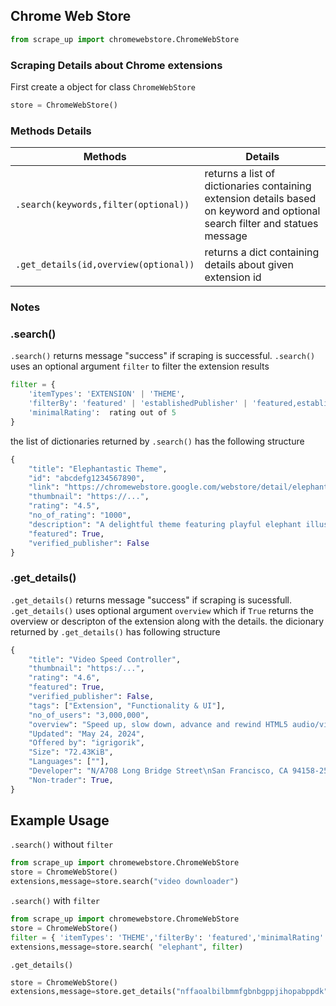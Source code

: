 ## Chrome Web Store

```python
from scrape_up import chromewebstore.ChromeWebStore
```
### Scraping Details about Chrome extensions

First create a object for class `ChromeWebStore`

```python
store = ChromeWebStore()
```
### Methods Details
| Methods | Details |
|----|----|
| `.search(keywords,filter(optional))` | returns a list of dictionaries containing extension details based on keyword and optional search filter and statues message |
| `.get_details(id,overview(optional))` | returns a dict containing details about given extension id |

### Notes
### **.search()**<br>
`.search()` returns message "success" if scraping is successful. 
`.search()` uses an optional argument `filter` to filter the extension results
```python
filter = {
    'itemTypes': 'EXTENSION' | 'THEME',
    'filterBy': 'featured' | 'establishedPublisher' | 'featured,establishedPublisher',
    'minimalRating':  rating out of 5
}
```
the list of dictionaries returned by `.search()` has the following structure
```python
{
    "title": "Elephantastic Theme",
    "id": "abcdefg1234567890",
    "link": "https://chromewebstore.google.com/webstore/detail/elephantastic-theme/abcdefg1234567890",
    "thumbnail": "https://...",
    "rating": "4.5",
    "no_of_rating": "1000",
    "description": "A delightful theme featuring playful elephant illustrations.",
    "featured": True,
    "verified_publisher": False
}
```

### **.get_details()**
`.get_details()` returns message "success" if scraping is sucessfull. 
`.get_details()` uses optional argument `overview` which if `True` returns the overview or descripton of the extension along with the details.
the dicionary returned by `.get_details()` has following structure
```python
{
    "title": "Video Speed Controller",
    "thumbnail": "https:/...",
    "rating": "4.6",
    "featured": True,
    "verified_publisher": False,
    "tags": ["Extension", "Functionality & UI"],
    "no_of_users": "3,000,000",
    "overview": "Speed up, slow down, advance and rewind HTML5 audio/video with shortcuts",
    "Updated": "May 24, 2024",
    "Offered by": "igrigorik",
    "Size": "72.43KiB",
    "Languages": [""],
    "Developer": "N/A708 Long Bridge Street\nSan Francisco, CA 94158-2512\nUS Email igrigorik@gmail.com",
    "Non-trader": True,
}

```
## Example Usage
`.search()` without `filter`
```python
from scrape_up import chromewebstore.ChromeWebStore
store = ChromeWebStore()
extensions,message=store.search("video downloader")
```
`.search()` with `filter`
```python
from scrape_up import chromewebstore.ChromeWebStore
store = ChromeWebStore()
filter = { 'itemTypes': 'THEME','filterBy': 'featured','minimalRating': 3 }
extensions,message=store.search( "elephant", filter)
```
`.get_details()`
```python
store = ChromeWebStore()
extensions,message=store.get_details("nffaoalbilbmmfgbnbgppjihopabppdk", overview=True)
```